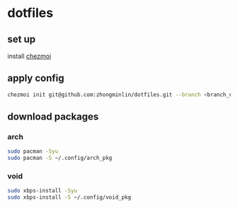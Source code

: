 # dotfiles
## set up
install [chezmoi](https://github.com/twpayne/chezmoi)
## apply config
```bash
chezmoi init git@github.com:zhongminlin/dotfiles.git --branch <branch_name> --apply
```
## download packages
### arch
```bash
sudo pacman -Syu
sudo pacman -S ~/.config/arch_pkg
```
### void
```bash
sudo xbps-install -Syu
sudo xbps-install -S ~/.config/void_pkg
```